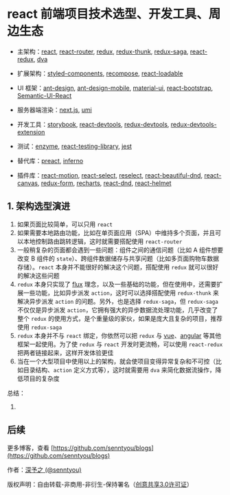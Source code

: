 # react 前端项目技术选型、开发工具、周边生态

- 主架构：[react](https://github.com/facebook/react), [react-router](https://github.com/ReactTraining/react-router), [redux](https://github.com/reduxjs/redux), [redux-thunk](https://github.com/reduxjs/redux-thunk), [redux-saga](https://github.com/redux-saga/redux-saga), [react-redux](https://github.com/reduxjs/react-redux), [dva](https://github.com/dvajs/dva)

- 扩展架构：[styled-components](https://github.com/styled-components/styled-components), [recompose](https://github.com/acdlite/recompose), [react-loadable](https://github.com/jamiebuilds/react-loadable)

- UI 框架：[ant-design](https://github.com/ant-design/ant-design), [ant-design-mobile](https://github.com/ant-design/ant-design-mobile), [material-ui](https://github.com/mui-org/material-ui), [react-bootstrap](https://github.com/react-bootstrap/react-bootstrap), [Semantic-UI-React](https://github.com/Semantic-Org/Semantic-UI-React)

- 服务器端渲染：[next.js](https://github.com/zeit/next.js), [umi](https://github.com/umijs/umi)

- 开发工具：[storybook](https://github.com/storybooks/storybook), [react-devtools](https://github.com/facebook/react-devtools), [redux-devtools](https://github.com/reduxjs/redux-devtools), [redux-devtools-extension](https://github.com/zalmoxisus/redux-devtools-extension)

- 测试：[enzyme](https://github.com/airbnb/enzyme), [react-testing-library](https://github.com/kentcdodds/react-testing-library), [jest](https://github.com/facebook/jest)

- 替代库：[preact](https://github.com/developit/preact), [inferno](https://github.com/infernojs/inferno)

- 插件库：[react-motion](https://github.com/chenglou/react-motion), [react-select](https://github.com/JedWatson/react-select), [reselect](https://github.com/reduxjs/reselect), [react-beautiful-dnd](https://github.com/atlassian/react-beautiful-dnd), [react-canvas](https://github.com/Flipboard/react-canvas), [redux-form](https://github.com/erikras/redux-form), [recharts](https://github.com/recharts/recharts), [react-dnd](https://github.com/react-dnd/react-dnd), [react-helmet](https://github.com/nfl/react-helmet)

## 1. 架构选型演进

1. 如果页面比较简单，可以只用 `react`
2. 如果需要本地路由功能，比如在单页面应用（SPA）中维持多个页面，并且可以本地控制路由跳转逻辑，这时就需要搭配使用 `react-router`
3. 一般稍复杂的页面都会遇到一些问题：组件之间的通信问题（比如 A 组件想要改变 B 组件的 `state`）、跨组件数据储存与共享问题（比如多页面购物车数据存储）。`react` 本身并不能很好的解决这个问题，搭配使用 `redux` 就可以很好的解决这些问题
4. `redux` 本身只实现了 [flux](https://github.com/facebook/flux) 理念，以及一些基础的功能，但在使用中，还需要扩展一些功能，比如异步派发 `action`，这时可以选择搭配使用 `redux-thunk` 来解决异步派发 `action` 的问题。另外，也是选择 `redux-saga`，但 `redux-saga` 不仅仅是异步派发 `action`，它拥有强大的异步数据流处理功能，几乎改变了整个 `redux` 的使用方式，是个重量级的家伙，如果是庞大且复杂的项目，推荐使用 `redux-saga`
5. `redux` 本身并不与 `react` 绑定，你依然可以把 `redux` 与 [vue](https://github.com/vuejs/vue)、[angular](https://github.com/angular/angular) 等其他框架一起使用。为了使 `redux` 与 `react` 开发时更流畅，可以使用 `react-redux` 把两者链接起来，这样开发体验更佳
6. 当在一个大型项目中使用以上的架构，就会使项目变得异常复杂和不可控（比如目录结构、`action` 定义方式等），这时就需要用 `dva` 来简化数据流操作，降低项目的复杂度

总结：

1. 

## 后续

更多博客，查看 [https://github.com/senntyou/blogs](https://github.com/senntyou/blogs)

作者：[深予之 (@senntyou)](https://github.com/senntyou)

版权声明：自由转载-非商用-非衍生-保持署名（[创意共享3.0许可证](https://creativecommons.org/licenses/by-nc-nd/3.0/deed.zh)）
